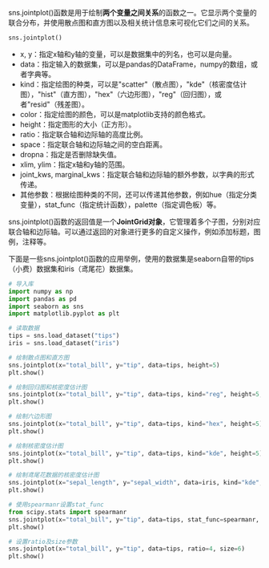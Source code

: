 sns.jointplot()函数是用于绘制**两个变量之间关系**的函数之一。它显示两个变量的联合分布，并使用散点图和直方图以及相关统计信息来可视化它们之间的关系。

```python
sns.jointplot()
```

- x, y：指定x轴和y轴的变量，可以是数据集中的列名，也可以是向量。
- data：指定输入的数据集，可以是pandas的DataFrame，numpy的数组，或者字典等。
- kind：指定绘图的种类，可以是"scatter"（散点图），"kde"（核密度估计图），"hist"（直方图），"hex"（六边形图），"reg"（回归图），或者"resid"（残差图）。
- color：指定绘图的颜色，可以是matplotlib支持的颜色格式。
- height：指定图形的大小（正方形）。
- ratio：指定联合轴和边际轴的高度比例。
- space：指定联合轴和边际轴之间的空白距离。
- dropna：指定是否删除缺失值。
- xlim, ylim：指定x轴和y轴的范围。
- joint_kws, marginal_kws：指定联合轴和边际轴的额外参数，以字典的形式传递。
- 其他参数：根据绘图种类的不同，还可以传递其他参数，例如hue（指定分类变量），stat_func（指定统计函数），palette（指定调色板）等。

sns.jointplot()函数的返回值是一个**JointGrid对象**，它管理着多个子图，分别对应联合轴和边际轴。可以通过返回的对象进行更多的自定义操作，例如添加标题，图例，注释等。

下面是一些sns.jointplot()函数的应用举例，使用的数据集是seaborn自带的tips（小费）数据集和iris（鸢尾花）数据集。

```python
# 导入库
import numpy as np
import pandas as pd
import seaborn as sns
import matplotlib.pyplot as plt

# 读取数据
tips = sns.load_dataset("tips")
iris = sns.load_dataset("iris")

# 绘制散点图和直方图
sns.jointplot(x="total_bill", y="tip", data=tips, height=5)
plt.show()

# 绘制回归图和核密度估计图
sns.jointplot(x="total_bill", y="tip", data=tips, kind="reg", height=5, color="green")
plt.show()

# 绘制六边形图
sns.jointplot(x="total_bill", y="tip", data=tips, kind="hex", height=5)
plt.show()

# 绘制核密度估计图
sns.jointplot(x="total_bill", y="tip", data=tips, kind="kde", height=5)
plt.show()

# 绘制鸢尾花数据的核密度估计图
sns.jointplot(x="sepal_length", y="sepal_width", data=iris, kind="kde", height=5)
plt.show()

# 使用spearmanr设置stat_func
from scipy.stats import spearmanr
sns.jointplot(x="total_bill", y="tip", data=tips, stat_func=spearmanr, height=5)
plt.show()

# 设置ratio及size参数
sns.jointplot(x="total_bill", y="tip", data=tips, ratio=4, size=6)
plt.show()
```
